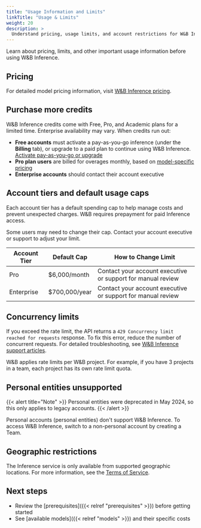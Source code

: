 ```yaml
---
title: "Usage Information and Limits"
linkTitle: "Usage & Limits"
weight: 20
description: >
  Understand pricing, usage limits, and account restrictions for W&B Inference
---
```


Learn about pricing, limits, and other important usage information before using W&B Inference.

## Pricing

For detailed model pricing information, visit [W&B Inference pricing](https://wandb.ai/site/pricing/inference).

## Purchase more credits

W&B Inference credits come with Free, Pro, and Academic plans for a limited time. Enterprise availability may vary. When credits run out:

- **Free accounts** must activate a pay-as-you-go inference (under the **Billing** tab), or upgrade to a paid plan to continue using W&B Inference. [Activate pay-as-you-go or upgrade](https://wandb.ai/subscriptions)
- **Pro plan users** are billed for overages monthly, based on [model-specific pricing](https://wandb.ai/site/pricing/inference)
- **Enterprise accounts** should contact their account executive

## Account tiers and default usage caps

Each account tier has a default spending cap to help manage costs and prevent unexpected charges. W&B requires prepayment for paid Inference access.

Some users may need to change their cap. Contact your account executive or support to adjust your limit.

| Account Tier | Default Cap | How to Change Limit |
|--------------|-------------|---------------------|
| Pro | $6,000/month | Contact your account executive or support for manual review |
| Enterprise | $700,000/year | Contact your account executive or support for manual review |

## Concurrency limits

If you exceed the rate limit, the API returns a `429 Concurrency limit reached for requests` response. To fix this error, reduce the number of concurrent requests. For detailed troubleshooting, see [W&B Inference support articles](/support/inference/).

W&B applies rate limits per W&B project. For example, if you have 3 projects in a team, each project has its own rate limit quota.

## Personal entities unsupported

{{< alert title="Note" >}}
Personal entities were deprecated in May 2024, so this only applies to legacy accounts.
{{< /alert >}}

Personal accounts (personal entities) don't support W&B Inference. To access W&B Inference, switch to a non-personal account by creating a Team.

## Geographic restrictions

The Inference service is only available from supported geographic locations. For more information, see the [Terms of Service](https://docs.coreweave.com/docs/policies/terms-of-service/terms-of-use#geographic-restrictions).

## Next steps

- Review the [prerequisites]({{< relref "prerequisites" >}}) before getting started
- See [available models]({{< relref "models" >}}) and their specific costs 